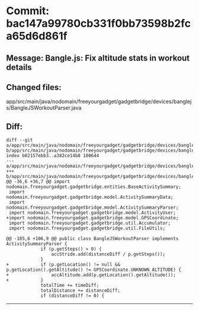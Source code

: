 # Commit: bac147a99780cb331f0bb73598b2fca65d6d861f
## Message: Bangle.js: Fix altitude stats in workout details
## Changed files:
app/src/main/java/nodomain/freeyourgadget/gadgetbridge/devices/banglejs/BangleJSWorkoutParser.java

## Diff:
```
diff --git a/app/src/main/java/nodomain/freeyourgadget/gadgetbridge/devices/banglejs/BangleJSWorkoutParser.java b/app/src/main/java/nodomain/freeyourgadget/gadgetbridge/devices/banglejs/BangleJSWorkoutParser.java
index b02157ebb3..a382ce14b8 100644
--- a/app/src/main/java/nodomain/freeyourgadget/gadgetbridge/devices/banglejs/BangleJSWorkoutParser.java
+++ b/app/src/main/java/nodomain/freeyourgadget/gadgetbridge/devices/banglejs/BangleJSWorkoutParser.java
@@ -36,6 +36,7 @@ import nodomain.freeyourgadget.gadgetbridge.entities.BaseActivitySummary;
 import nodomain.freeyourgadget.gadgetbridge.model.ActivitySummaryData;
 import nodomain.freeyourgadget.gadgetbridge.model.ActivitySummaryParser;
 import nodomain.freeyourgadget.gadgetbridge.model.ActivityUser;
+import nodomain.freeyourgadget.gadgetbridge.model.GPSCoordinate;
 import nodomain.freeyourgadget.gadgetbridge.util.Accumulator;
 import nodomain.freeyourgadget.gadgetbridge.util.FileUtils;
 
@@ -105,6 +106,9 @@ public class BangleJSWorkoutParser implements ActivitySummaryParser {
             if (p.getSteps() > 0) {
                 accStride.add(distanceDiff / p.getSteps());
             }
+            if (p.getLocation() != null && p.getLocation().getAltitude() != GPSCoordinate.UNKNOWN_ALTITUDE) {
+                accAltitude.add(p.getLocation().getAltitude());
+            }
             totalTime += timeDiff;
             totalDistance += distanceDiff;
             if (distanceDiff != 0) {
```
-----------------------------------
